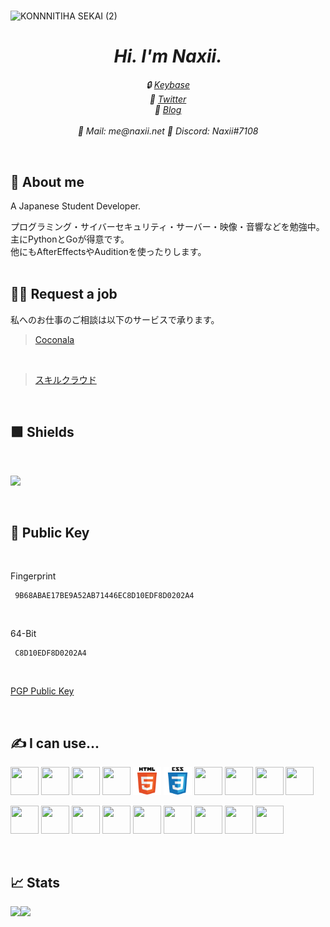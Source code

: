 # 
![KONNNITIHA SEKAI (2)](https://user-images.githubusercontent.com/78034307/126901591-f3d97066-685c-4b84-a425-78702639149e.gif)
<h1 align='center'><i>  Hi. I'm Naxii.</i></h1>
<p align='center'>
<i>
  🔒 <a href="https://keybase.io/naxii_e">Keybase</a><br>
  🐓 <a href="https://twitter.com/naxii_e">Twitter</a><br>
  📝 <a href="https://i.naxii.net/blog">Blog</a><br>
  <br>
  📧 <a>Mail: me@naxii.net</a>
  👾 <a>Discord: Naxii#7108</a>
  </i>
</p>
<br>


## 🤔 About me

A Japanese Student Developer. <br> 

プログラミング・サイバーセキュリティ・サーバー・映像・音響などを勉強中。主にPythonとGoが得意です。 <br>
他にもAfterEffectsやAuditionを使ったりします。<br>
<br>

## 👨‍💻 Request a job

私へのお仕事のご相談は以下のサービスで承ります。<br>

> <a href="https://coconala.com/users/2197264/">Coconala</a>
<br>

> <a href="https://www.skill-crowd.com/profile/77048/">スキルクラウド</a>
<br>

## 🟩 Shields
<br>
<p align='left'>
  <img src='https://img.shields.io/github/license/naxii-e/htcd-json?label=%E5%85%A8%E3%81%A6%E3%81%AE%E3%83%AA%E3%83%9D%E3%82%B8%E3%83%88%E3%83%AA%E3%81%AE%E3%83%A9%E3%82%A4%E3%82%BB%E3%83%B3%E3%82%B9&style=for-the-badge'>
</p>
<br>


## 🔑 Public Key
<br>
<p align='left'>
  Fingerprint
</p>

  ```
   9B68ABAE17BE9A52AB71446EC8D10EDF8D0202A4
  ```
  
<br>
<p align='left'>
  64-Bit
</p>

  ```
   C8D10EDF8D0202A4
  ```

<br>
<p align='left'>
  <a href="https://keybase.io/naxii_e/pgp_keys.asc?fingerprint=9b68abae17be9a52ab71446ec8d10edf8d0202a4">PGP Public Key</a><br>
</p>
<br>

## ✍ I can use...
<p align='left'>
  <img src='https://upload.wikimedia.org/wikipedia/commons/5/5f/Windows_logo_-_2012.svg' width='45' height='45'/>
  <img src='https://upload.wikimedia.org/wikipedia/commons/thumb/9/9e/CentOS_Graphical_Symbol.svg/1200px-CentOS_Graphical_Symbol.svg.png' width='45' height='45'/>
  <img src='https://upload.wikimedia.org/wikipedia/commons/9/9e/UbuntuCoF.svg' width='45' height='45'/>
  <img src='https://upload.wikimedia.org/wikipedia/commons/4/4b/Kali_Linux_2.0_wordmark.svg' width='45' height='45'/>
  <img src='https://raw.githubusercontent.com/devicons/devicon/master/icons/html5/html5-original-wordmark.svg' width='45' height='45'/>
  <img src='https://raw.githubusercontent.com/devicons/devicon/master/icons/css3/css3-original-wordmark.svg' width='45' height='45'/>
  <img src='https://upload.wikimedia.org/wikipedia/commons/c/c3/Python-logo-notext.svg' width='45' height='45'/>
  <img src='https://upload.wikimedia.org/wikipedia/commons/2/23/Go_Logo_Aqua.svg' width='45' height='45'/>
  <img src='https://upload.wikimedia.org/wikipedia/commons/1/18/C_Programming_Language.svg' width='45' height='45'/>
  <img src='https://cdnlogo.com/logos/c/27/c.svg' width='45' height='45'/>
</p>
<p align='left'>
  <img src='https://camo.githubusercontent.com/21439e24ddd0195751bd0cca02c521e041b87de9c995bcef18c9083d4c1d0473/68747470733a2f2f7777772e70726f786d6f782e636f6d2f696d616765732f70726f786d6f782f50726f786d6f782d6c6f676f2d737461636b65642d38343070782e706e67' width='45' height='45'/>
  <img src='https://upload.wikimedia.org/wikipedia/commons/9/91/Octicons-mark-github.svg' width='45' height='45'/>
  <img src='https://upload.wikimedia.org/wikipedia/commons/1/1d/PyCharm_Icon.svg' width='45' height='45'/>
  <img src='https://resources.jetbrains.com/storage/products/goland/img/meta/goland_logo_300x300.png' width='45' height='45'/>
  <img src='https://resources.jetbrains.com/storage/products/datagrip/img/meta/datagrip_logo_300x300.png' width='45' height='45'/>
  <img src='https://resources.jetbrains.com/storage/products/webstorm/img/meta/webstorm_logo_300x300.png' width='45' height='45'/>
  <img src='https://upload.wikimedia.org/wikipedia/commons/9/9a/Visual_Studio_Code_1.35_icon.svg' width='45' height='45'/>
  <img src='https://upload.wikimedia.org/wikipedia/commons/5/59/Visual_Studio_Icon_2019.svg' width='45' height='45'/>
  <img src='https://upload.wikimedia.org/wikipedia/commons/1/19/Unity_Technologies_logo.svg' width='45' height='45'/>
</p>
<br>

## 📈 Stats

<a href="https://github.com/anuraghazra/github-readme-stats">
  <img align="left" src="https://github-readme-stats.vercel.app/api?username=Naxii-e&theme=dark&count_private=true" />
</a>
<a href="https://github.com/anuraghazra/github-readme-stats">
  <img align="left" src="https://github-readme-stats.vercel.app/api/top-langs/?username=Naxii-e&layout=compact&theme=dark&count_private=true" />
</a>
